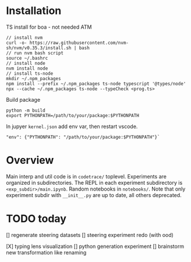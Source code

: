 # Installation

TS install for boa - not needed ATM
```
// install nvm
curl -o- https://raw.githubusercontent.com/nvm-sh/nvm/v0.35.3/install.sh | bash
// run nvm bash script
source ~/.bashrc
// install node
nvm install node
// install ts-node
mkdir ~/.npm_packages
npm install --prefix ~/.npm_packages ts-node typescript '@types/node'
npx --cache ~/.npm_packages ts-node --typeCheck <prog.ts>
```

Build package
```
python -m build
export PYTHONPATH=/path/to/your/package:$PYTHONPATH
```
In jupyer `kernel.json` add env var, then restart vscode.
```
"env": {"PYTHONPATH": "/path/to/your/package:$PYTHONPATH"}`
```

# Overview

Main interp and util code is in `codetrace/` toplevel. Experiments are organized in subdirectories. The REPL in each experiment subdirectory is `<exp_subdir>/main.ipynb`. Random notebooks in `notebooks/`. Note that only experiment subdir with `__init__.py` are up to date, all others deprecated.

# TODO today

[] regenerate steering datasets
[] steering experiment redo (with ood)

[X] typing lens visualization
[] python generation experiment
[] brainstorm new transformation like renaming
